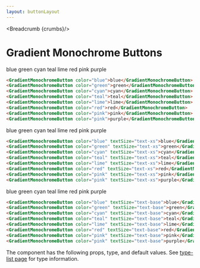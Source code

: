 ```yaml
---
layout: buttonLayout
---
```


<script>
  import Htwo from '../utils/Htwo.svelte'
  import ExampleDiv from '../utils/ExampleDiv.svelte'
  import { GradientMonochromeButton , Table, TableDefaultRow, Breadcrumb } from '$lib/index';
  import componentProps from '../props/GradientMonochromeButton.json'
  // Props table
  let items = componentProps.props
	let propHeader = ['Name', 'Type', 'Default']
	
	let divClass='w-full relative overflow-x-auto shadow-md sm:rounded-lg py-4'
let theadClass ='text-xs text-gray-700 uppercase bg-gray-50 dark:bg-gray-700 dark:text-white'

  let crumbs = [
    {
      label:'Home',
      href:'/'
    },
    {
      label:'Buttons',
      href:'/buttons/'
    },
    {
      label:'Gradient monochrome button',
      href:'/buttons/gradient-monochrome'
    },
  ]
</script>

<Breadcrumb {crumbs}/>


<h1 class="text-3xl w-full dark:text-white py-8">Gradient Monochrome Buttons</h1>

<Htwo label="text-sm" />

<ExampleDiv>
<GradientMonochromeButton color="blue">blue</GradientMonochromeButton>
<GradientMonochromeButton color="green">green</GradientMonochromeButton>
<GradientMonochromeButton color="cyan">cyan</GradientMonochromeButton>
<GradientMonochromeButton color="teal">teal</GradientMonochromeButton>
<GradientMonochromeButton color="lime">lime</GradientMonochromeButton>
<GradientMonochromeButton color="red">red</GradientMonochromeButton>
<GradientMonochromeButton color="pink">pink</GradientMonochromeButton>
<GradientMonochromeButton color="pink">purple</GradientMonochromeButton>
</ExampleDiv>

```html
<GradientMonochromeButton color="blue">blue</GradientMonochromeButton>
<GradientMonochromeButton color="green">green</GradientMonochromeButton>
<GradientMonochromeButton color="cyan">cyan</GradientMonochromeButton>
<GradientMonochromeButton color="teal">teal</GradientMonochromeButton>
<GradientMonochromeButton color="lime">lime</GradientMonochromeButton>
<GradientMonochromeButton color="red">red</GradientMonochromeButton>
<GradientMonochromeButton color="pink">pink</GradientMonochromeButton>
<GradientMonochromeButton color="pink">purple</GradientMonochromeButton>
```

<Htwo label="text-xs" />

<ExampleDiv>
<GradientMonochromeButton color="blue" textSize="text-xs">blue</GradientMonochromeButton>
<GradientMonochromeButton color="green" textSize="text-xs">green</GradientMonochromeButton>
<GradientMonochromeButton color="cyan" textSize="text-xs">cyan</GradientMonochromeButton>
<GradientMonochromeButton color="teal" textSize="text-xs">teal</GradientMonochromeButton>
<GradientMonochromeButton color="lime" textSize="text-xs">lime</GradientMonochromeButton>
<GradientMonochromeButton color="red" textSize="text-xs">red</GradientMonochromeButton>
<GradientMonochromeButton color="pink" textSize="text-xs">pink</GradientMonochromeButton>
<GradientMonochromeButton color="pink" textSize="text-xs">purple</GradientMonochromeButton>
</ExampleDiv>

```html
<GradientMonochromeButton color="blue" textSize="text-xs">blue</GradientMonochromeButton>
<GradientMonochromeButton color="green" textSize="text-xs">green</GradientMonochromeButton>
<GradientMonochromeButton color="cyan" textSize="text-xs">cyan</GradientMonochromeButton>
<GradientMonochromeButton color="teal" textSize="text-xs">teal</GradientMonochromeButton>
<GradientMonochromeButton color="lime" textSize="text-xs">lime</GradientMonochromeButton>
<GradientMonochromeButton color="red" textSize="text-xs">red</GradientMonochromeButton>
<GradientMonochromeButton color="pink" textSize="text-xs">pink</GradientMonochromeButton>
<GradientMonochromeButton color="pink" textSize="text-xs">purple</GradientMonochromeButton>
```

<Htwo label="text-base" />

<ExampleDiv>
<GradientMonochromeButton color="blue" textSize="text-base">blue</GradientMonochromeButton>
<GradientMonochromeButton color="green" textSize="text-base">green</GradientMonochromeButton>
<GradientMonochromeButton color="cyan" textSize="text-base">cyan</GradientMonochromeButton>
<GradientMonochromeButton color="teal" textSize="text-base">teal</GradientMonochromeButton>
<GradientMonochromeButton color="lime" textSize="text-base">lime</GradientMonochromeButton>
<GradientMonochromeButton color="red" textSize="text-base">red</GradientMonochromeButton>
<GradientMonochromeButton color="pink" textSize="text-base">pink</GradientMonochromeButton>
<GradientMonochromeButton color="pink" textSize="text-base">purple</GradientMonochromeButton>
</ExampleDiv>

```html
<GradientMonochromeButton color="blue" textSize="text-base">blue</GradientMonochromeButton>
<GradientMonochromeButton color="green" textSize="text-base">green</GradientMonochromeButton>
<GradientMonochromeButton color="cyan" textSize="text-base">cyan</GradientMonochromeButton>
<GradientMonochromeButton color="teal" textSize="text-base">teal</GradientMonochromeButton>
<GradientMonochromeButton color="lime" textSize="text-base">lime</GradientMonochromeButton>
<GradientMonochromeButton color="red" textSize="text-base">red</GradientMonochromeButton>
<GradientMonochromeButton color="pink" textSize="text-base">pink</GradientMonochromeButton>
<GradientMonochromeButton color="pink" textSize="text-base">purple</GradientMonochromeButton>
```

<Htwo label="Props" />

<p>The component has the following props, type, and default values. See <a href="/types">type-list page</a> for type information.</p>


<Table header={propHeader} {divClass} {theadClass}>
  <TableDefaultRow {items} rowState='hover' />
</Table>